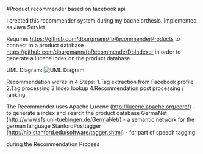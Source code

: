 #Product recommender based on facebook api

I created this recommender system during my bachelorthesis. Implemented as Java Servlet

Requires 
https://github.com/dburgmann/fbRecommenderProducts to connect to a product database
https://github.com/dburgmann/fbRecommenderDbIndexer in order to generate a lucene index on the product database

UML Diagram:
![UML Diagram](https://github.com/dburgmann/fbRecommender/blob/master/UML.png)

Recommendation works in 4 Steps:
1.Tag extraction from Facebook profile
2.Tag processing
3.Index lookup
4.Recommendation post processing / ranking

The Recommender uses
Apache Lucene (http://lucene.apache.org/core/) - to generate a index and search the product database
GermaNet (http://www.sfs.uni-tuebingen.de/GermaNet/) - a semantic network for the german language
StanfordPosttagger (http://nlp.stanford.edu/software/tagger.shtml) - for part of speech tagging

during the Recommendation Process
